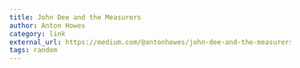 ```yaml
---
title: John Dee and the Measurers
author: Anton Howes
category: link
external_url: https://medium.com/@antonhowes/john-dee-and-the-measurers-31c47c39dc85
tags: random
---
```

